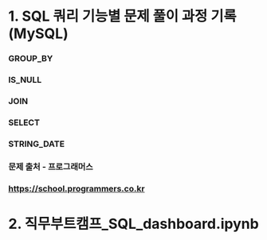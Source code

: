 #

# 1. SQL 쿼리 기능별 문제 풀이 과정 기록(MySQL)
### GROUP_BY
### IS_NULL
### JOIN
### SELECT
### STRING_DATE
### 문제 출처 - 프로그래머스
### https://school.programmers.co.kr
#

# 2. 직무부트캠프_SQL_dashboard.ipynb
